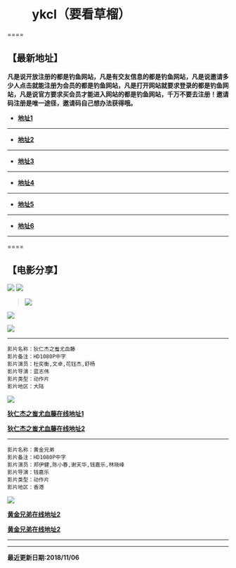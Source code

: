 <!-- Global site tag (gtag.js) - Google Analytics -->
<script async src="https://www.googletagmanager.com/gtag/js?id=UA-128679952-2"></script>
<script>
  window.dataLayer = window.dataLayer || [];
  function gtag(){dataLayer.push(arguments);}
  gtag('js', new Date());

  gtag('config', 'UA-128679952-2');
</script>

　　**ykcl（要看草榴）**
====

====

**【最新地址】**
----

**凡是说开放注册的都是钓鱼网站，凡是有交友信息的都是钓鱼网站，凡是说邀请多少人点击就能注册为会员的都是钓鱼网站，凡是打开网站就要求登录的都是钓鱼网站，凡是说官方要求买会员才能进入网站的都是钓鱼网站，千万不要去注册！邀请码注册是唯一途径，邀请码自己想办法获得哦。**

*  **[地址1](https://xn--dlyu2b.ml/)**
----
  
*  **[地址2](https://xn--tqv960d.ml/)**
----
  
*  **[地址3](https://xn--ihqz33hclp.ml/)**
----
  
*  **[地址4](https://xn--ihqz33hclp.ml/)**
----

*  **[地址5](https://xn--mkroo.ml/)**
----

*  **[地址6](https://xn--qzwz24g.ml/)**
----

====

**【电影分享】**
----


![](http://wx1.sinaimg.cn/mw690/0060lm7Tly1fwxlrrdjzwj30kz0cidhc.jpg)
![](http://ww2.sinaimg.cn/mw690/005zXVmagw1f5h0brd2uvg30fk06enpf.gif)
> ![](http://ww3.sinaimg.cn/mw690/e75a115bgw1ebtc7xarwog20b4072npe.gif)

![](http://p1.pstatp.com/large/2f40000f7c393f463b2)

![](http://ww2.sinaimg.cn/mw690/e75a115bjw1f288mtdc63g20fk06mb2c.gif)

------

    影片名称：狄仁杰之蚩尤血藤
    影片备注：HD1080P中字
    影片演员：杜奕衡,文卓,花钰杰,舒杨
    影片导演：蓝志伟  
    影片类型：动作片
    影片地区：大陆
    
    
![](http://himg2.huanqiu.com/attachment2010/2018/1016/15/14/20181016031416486.jpg)

[**狄仁杰之蚩尤血藤在线地址1**](http://sohu.com-v-sohu.com/share/40882bebd317419cfcea3adc3dcfae6c)

[**狄仁杰之蚩尤血藤在线地址2**](http://sina.jingpinxiazai.com/share/EJ9jWY3x5Bp7cpwi)

------

    影片名称：黄金兄弟
    影片备注：HD1080P中字
    影片演员：郑伊健,陈小春,谢天华,钱嘉乐,林晓峰
    影片导演：钱嘉乐  
    影片类型：动作片
    影片地区：香港
    
    
![](http://5b0988e595225.cdn.sohucs.com/images/20180719/850f6f284cae4a15b2780f335a6a8ff1.jpeg)

[**黄金兄弟在线地址2**](http://vs1.baduziyuan.com/share/kmeCW5EKggNuv7MH)

[**黄金兄弟在线地址2**](http://acfun.iqiyi-kuyun.com/share/9HWCoDOiez7kCbAt)

------

------


**最近更新日期:2018/11/06**
